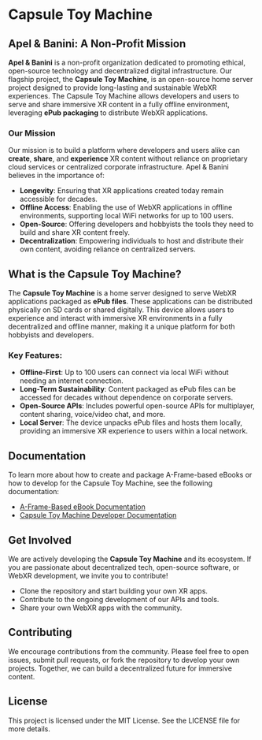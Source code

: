 
# Capsule Toy Machine

## Apel & Banini: A Non-Profit Mission

**Apel & Banini** is a non-profit organization dedicated to promoting ethical, open-source technology and decentralized digital infrastructure. Our flagship project, the **Capsule Toy Machine**, is an open-source home server project designed to provide long-lasting and sustainable WebXR experiences. The Capsule Toy Machine allows developers and users to serve and share immersive XR content in a fully offline environment, leveraging **ePub packaging** to distribute WebXR applications.

### Our Mission
Our mission is to build a platform where developers and users alike can **create**, **share**, and **experience** XR content without reliance on proprietary cloud services or centralized corporate infrastructure. Apel & Banini believes in the importance of:
- **Longevity**: Ensuring that XR applications created today remain accessible for decades.
- **Offline Access**: Enabling the use of WebXR applications in offline environments, supporting local WiFi networks for up to 100 users.
- **Open-Source**: Offering developers and hobbyists the tools they need to build and share XR content freely.
- **Decentralization**: Empowering individuals to host and distribute their own content, avoiding reliance on centralized servers.

## What is the Capsule Toy Machine?

The **Capsule Toy Machine** is a home server designed to serve WebXR applications packaged as **ePub files**. These applications can be distributed physically on SD cards or shared digitally. This device allows users to experience and interact with immersive XR environments in a fully decentralized and offline manner, making it a unique platform for both hobbyists and developers.

### Key Features:
- **Offline-First**: Up to 100 users can connect via local WiFi without needing an internet connection.
- **Long-Term Sustainability**: Content packaged as ePub files can be accessed for decades without dependence on corporate servers.
- **Open-Source APIs**: Includes powerful open-source APIs for multiplayer, content sharing, voice/video chat, and more.
- **Local Server**: The device unpacks ePub files and hosts them locally, providing an immersive XR experience to users within a local network.

## Documentation

To learn more about how to create and package A-Frame-based eBooks or how to develop for the Capsule Toy Machine, see the following documentation:

- [A-Frame-Based eBook Documentation](./aframe_based_ebook_documentation.md)
- [Capsule Toy Machine Developer Documentation](./capsule_toy_machine_documentation.md)

## Get Involved

We are actively developing the **Capsule Toy Machine** and its ecosystem. If you are passionate about decentralized tech, open-source software, or WebXR development, we invite you to contribute!

- Clone the repository and start building your own XR apps.
- Contribute to the ongoing development of our APIs and tools.
- Share your own WebXR apps with the community.

## Contributing

We encourage contributions from the community. Please feel free to open issues, submit pull requests, or fork the repository to develop your own projects. Together, we can build a decentralized future for immersive content.

## License

This project is licensed under the MIT License. See the LICENSE file for more details.

